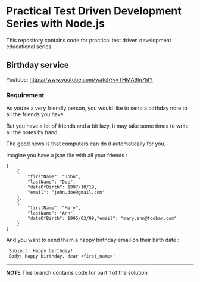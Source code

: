 # Practical Test Driven Development Series with Node.js

This repository contains code for practical test driven development educational series.

## Birthday service

Youtube: https://www.youtube.com/watch?v=THMA9In75IY

### Requirement

As you’re a very friendly person, you would like to send a birthday note to all the friends you have.

But you have a lot of friends and a bit lazy, it may take some times to write all the notes by hand.

The good news is that computers can do it automatically for you.

Imagine you have a json file with all your friends :

```
[
    {
        "firstName": "John",
        "lastName": "Doe",
        "dateOfBirth": 1997/10/19,
        "email": "john.doe@gmail.com"
    },
    {
        "firstName": "Mary",
        "lastName": "Ann",
        "dateOfBirth": 1995/03/09,"email": "mary.ann@foobar.com"
    }
]
```

And you want to send them a happy birthday email on their birth date :

```
 Subject: Happy birthday!
 Body: Happy birthday, dear <first_name>!
```

---

**NOTE**
This branch contains code for part 1 of the solution
